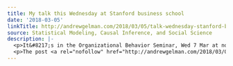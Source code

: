 ```yaml
---
title: My talk this Wednesday at Stanford business school
date: '2018-03-05'
linkTitle: http://andrewgelman.com/2018/03/05/talk-wednesday-stanford-business-school/
source: Statistical Modeling, Causal Inference, and Social Science
description: |-
  <p>It&#8217;s in the Organizational Behavior Seminar, Wed 7 Mar at noon in room E247: Toward replicable research in the human sciences: How can we get from where we are, to where we want to be? We&#8217;ve heard a lot about the replication crisis in science. Now it&#8217;s time to consider solutions from several directions including [&#8230;]</p>
  <p>The post <a rel="nofollow" href="http://andrewgelman.com/2018/03/05/talk-wednesday-stanford-business-school/">My talk this Wednesday at Stanford bus
---
```

